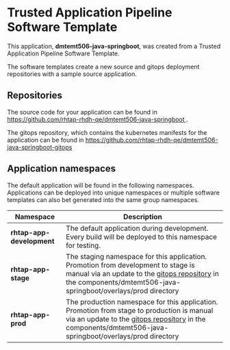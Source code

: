 # Trusted Application Pipeline Software Template

This application, **dmtemt506-java-springboot**, was created from a Trusted Application Pipeline Software Template.

The software templates create a new source and gitops deployment repositories with a sample source application. 

## Repositories

The source code for your application can be found in [https://github.com/rhtap-rhdh-qe/dmtemt506-java-springboot ](https://github.com/rhtap-rhdh-qe/dmtemt506-java-springboot ).
 
The gitops repository, which contains the kubernetes manifests for the application can be found in 
[https://github.com/rhtap-rhdh-qe/dmtemt506-java-springboot-gitops ](https://github.com/rhtap-rhdh-qe/dmtemt506-java-springboot-gitops ) 

## Application namespaces 

The default application will be found in the following namespaces. Applications can be deployed into unique namespaces or multiple software templates can also bet generated into the same group namespaces.  

|  Namespace   |  Description   |  
| -------- | -------- |   
| **rhtap-app-development** | The default application during development. Every build will be deployed to this namespace for testing. | 
| **rhtap-app-stage** | The staging namespace for this application. Promotion from development to stage is manual via an update to the [gitops repository](https://github.com/rhtap-rhdh-qe/dmtemt506-java-springboot-gitops ) in the components/dmtemt506-java-springboot/overlays/prod directory |  
| **rhtap-app-prod** | The production namespace for this application. Promotion from stage to production is manual via an update to the [gitops repository](https://github.com/rhtap-rhdh-qe/dmtemt506-java-springboot-gitops ) in the components/dmtemt506-java-springboot/overlays/prod directory | 